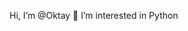 Hi, I’m @Oktay
 👀 I’m interested in Python

<!---
OktayUzm/OktayUzm is a ✨ special ✨ repository because its `README.md` (this file) appears on your GitHub profile.
You can click the Preview link to take a look at your changes.
--->

